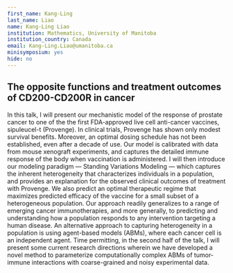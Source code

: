 ```yaml
---
first_name: Kang-Ling
last_name: Liao
name: Kang-Ling Liao
institution: Mathematics, University of Manitoba
institution_country: Canada
email: Kang-Ling.Liao@umanitoba.ca
minisymposium: yes
hide: no
---
```


## The opposite functions and treatment outcomes of CD200-CD200R in cancer

In this talk, I will present our mechanistic model of the response of prostate cancer to one of the the first FDA-approved live cell anti-cancer vaccines, sipuleucel-t (Provenge). In clinical trials, Provenge has shown only modest survival benefits. Moreover, an optimal dosing schedule has not been established, even after a decade of use. Our model is calibrated with data from mouse xenograft experiments, and captures the detailed immune response of the body when vaccination is administered. I will then introduce our modeling paradigm — Standing Variations Modeling — which captures the inherent heterogeneity that characterizes individuals in a population, and provides an explanation for the observed clinical outcomes of treatment with Provenge. We also predict an optimal therapeutic regime that maximizes predicted efficacy of the vaccine for a small subset of a heterogeneous population. Our approach readily generalizes to a range of emerging cancer immunotherapies, and more generally, to predicting and understanding how a population responds to any intervention targeting a human disease. An alternative approach to capturing heterogeneity in a population is using agent-based models (ABMs), where each cancer cell is an independent agent. Time permitting, in the second half of the talk, I will present some current research directions wherein we have developed a novel method to parameterize computationally complex ABMs of tumor-immune interactions with coarse-grained and noisy experimental data.


